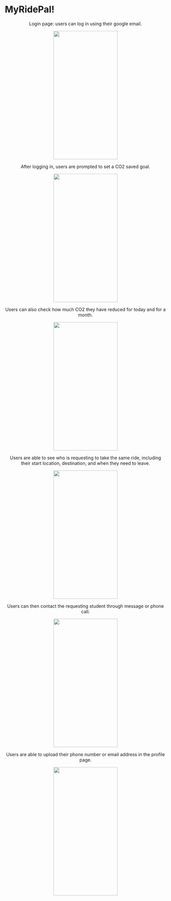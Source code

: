 # MyRidePal!
<p align="center">
    Login page: users can log in using their google email. 
</p>

<p align="center" width="100%">
    <img src="https://user-images.githubusercontent.com/104162702/192102804-f2c13ffa-4648-49f8-b8f0-067532c3af6a.PNG"  width="200" height="400">
</p>

<p align="center">
    After logging in, users are prompted to set a CO2 saved goal.
</p>

<p align="center" width="100%">
    <img src="https://user-images.githubusercontent.com/104162702/192102808-da00afda-aac5-4c3c-9e56-38ce5c8f9780.PNG"  width="200" height="400">
</p>

<p align="center">
    Users can also check how much CO2 they have reduced for today and for a month. 
</p>

<p align="center" width="100%">
    <img src="https://user-images.githubusercontent.com/104162702/192102820-f89df14e-19f3-4666-bcff-a680ea4ec437.PNG"  width="200" height="400">
</p>

<p align="center">
    Users are able to see who is requesting to take the same ride, including their start location, destination, and when they need to leave. 
</p>

<p align="center" width="100%">
    <img src="https://user-images.githubusercontent.com/104162702/192102837-e98101b5-dfa8-4a8b-b206-68e018d525b9.PNG"  width="200" height="400">
</p>

<p align="center">
    Users can then contact the requesting student through message or phone call. 
</p>

<p align="center" width="100%">
    <img src="https://user-images.githubusercontent.com/104162702/192102843-18d27350-1a9d-4f69-8e23-0bd5ec953121.PNG"  width="200" height="400">
</p>

<p align="center">
    Users are able to upload their phone number or email address in the profile page. 
</p>

<p align="center" width="100%">
    <img src="https://user-images.githubusercontent.com/104162702/192102852-4bb656f0-62fb-4fc9-b2aa-d0bc69e12c3f.PNG"  width="200" height="400">

